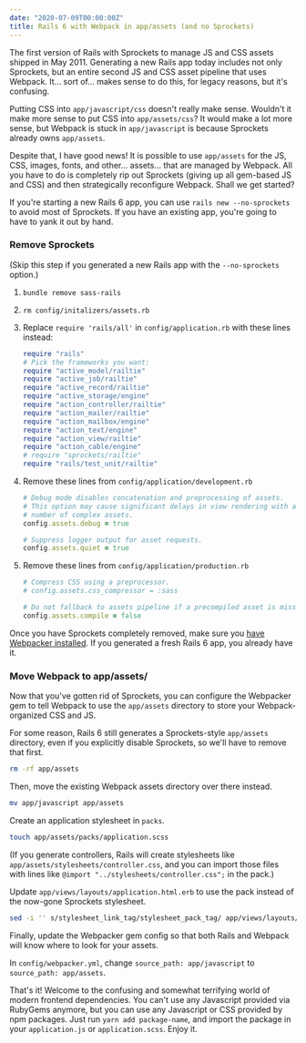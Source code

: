 ```yaml
---
date: "2020-07-09T00:00:00Z"
title: Rails 6 with Webpack in app/assets (and no Sprockets)
---
```

The first version of Rails with Sprockets to manage JS and CSS assets shipped in May 2011. Generating a new Rails app today includes not only Sprockets, but an entire second JS and CSS asset pipeline that uses Webpack. It... sort of... makes sense to do this, for legacy reasons, but it's confusing.

Putting CSS into `app/javascript/css` doesn't really make sense. Wouldn't it make more sense to put CSS into `app/assets/css`? It would make a lot more sense, but Webpack is stuck in `app/javascript` is because Sprockets already owns `app/assets`.

Despite that, I have good news! It is possible to use `app/assets` for the JS, CSS, images, fonts, and other... assets... that are managed by Webpack. All you have to do is completely rip out Sprockets (giving up all gem-based JS and CSS) and then strategically reconfigure Webpack. Shall we get started?

If you're starting a new Rails 6 app, you can use `rails new --no-sprockets` to avoid most of Sprockets. If you have an existing app, you're going to have to yank it out by hand.

### Remove Sprockets

(Skip this step if you generated a new Rails app with the `--no-sprockets` option.)

1. `bundle remove sass-rails`
2. `rm config/initalizers/assets.rb`
3. Replace `require 'rails/all'` in `config/application.rb` with these lines instead:

    ```ruby
    require "rails"
    # Pick the frameworks you want:
    require "active_model/railtie"
    require "active_job/railtie"
    require "active_record/railtie"
    require "active_storage/engine"
    require "action_controller/railtie"
    require "action_mailer/railtie"
    require "action_mailbox/engine"
    require "action_text/engine"
    require "action_view/railtie"
    require "action_cable/engine"
    # require "sprockets/railtie"
    require "rails/test_unit/railtie"
    ```

4. Remove these lines from `config/application/development.rb`

    ```ruby
    # Debug mode disables concatenation and preprocessing of assets.
    # This option may cause significant delays in view rendering with a large
    # number of complex assets.
    config.assets.debug = true

    # Suppress logger output for asset requests.
    config.assets.quiet = true
    ```

5. Remove these lines from `config/application/production.rb`

    ```ruby
    # Compress CSS using a preprocessor.
    # config.assets.css_compressor = :sass

    # Do not fallback to assets pipeline if a precompiled asset is missed.
    config.assets.compile = false
    ```

Once you have Sprockets completely removed, make sure you [have Webpacker installed](https://github.com/rails/webpacker#installation). If you generated a fresh Rails 6 app, you already have it.

### Move Webpack to app/assets/

Now that you've gotten rid of Sprockets, you can configure the Webpacker gem to tell Webpack to use the `app/assets` directory to store your Webpack-organized CSS and JS.

For some reason, Rails 6 still generates a Sprockets-style `app/assets` directory, even if you explicitly disable Sprockets, so we'll have to remove that first.

```bash
rm -rf app/assets
```

Then, move the existing Webpack assets directory over there instead.

```bash
mv app/javascript app/assets
```

Create an application stylesheet in `packs`.

```bash
touch app/assets/packs/application.scss
```

(If you generate controllers, Rails will create stylesheets like `app/assets/stylesheets/controller.css`, and you can import those files with lines like `@import "../stylesheets/controller.css";` in the pack.)

Update `app/views/layouts/application.html.erb` to use the pack instead of the now-gone Sprockets stylesheet.

```bash
sed -i '' s/stylesheet_link_tag/stylesheet_pack_tag/ app/views/layouts/application.html.erb
```

Finally, update the Webpacker gem config so that both Rails and Webpack will know where to look for your assets. 

In `config/webpacker.yml`, change `source_path: app/javascript` to `source_path: app/assets`.

That's it! Welcome to the confusing and somewhat terrifying world of modern frontend dependencies. You can't use any Javascript provided via RubyGems anymore, but you can use any Javascript or CSS provided by npm packages. Just run `yarn add package-name`, and import the package in your `application.js` or `application.scss`. Enjoy it.
